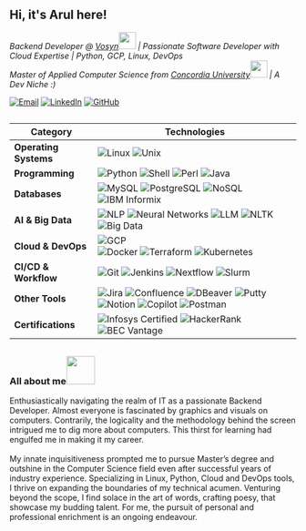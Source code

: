 <h2> Hi, it's Arul here!</h2>

<p><em>Backend Developer @ <a href="https://vosyn.ai">Vosyn</a><img src="https://media.giphy.com/media/WUlplcMpOCEmTGBtBW/giphy.gif" width="30"> | Passionate Software Developer with Cloud Expertise | Python, GCP, Linux, DevOps </br> Master of Applied Computer Science from <a href="https://www.concordia.ca">Concordia University</a><img src="https://media.giphy.com/media/fYSnHlufseco8Fh93Z/giphy.gif" width="30"> | A Dev Niche :)
</em></p>

[![Email](https://img.shields.io/badge/-Email-red?style=flat-square&logo=gmail&logoColor=white)](mailto:arulkiruthika210@gmail.com) 
[![LinkedIn](https://img.shields.io/badge/-LinkedIn-blue?style=flat-square&logo=linkedin&logoColor=white)](https://www.linkedin.com/in/arul210/) 
[![GitHub](https://img.shields.io/badge/-GitHub-black?style=flat-square&logo=github&logoColor=white)](https://github.com/arul210)

<h2></h2>

| Category                | Technologies |
|-------------------------|-------------|
| **Operating Systems**   | ![Linux](https://img.shields.io/badge/Linux-RedHat%2C%20CentOS%2C%20Mint-blue?logo=linux) ![Unix](https://img.shields.io/badge/Unix-AIX-lightgrey?logo=unix) |
| **Programming**         | ![Python](https://img.shields.io/badge/Python-🐍-blue?logo=python) ![Shell](https://img.shields.io/badge/Shell-🖥-lightgrey?logo=powershell) ![Perl](https://img.shields.io/badge/Perl-🐪-blueviolet?logo=perl) ![Java](https://img.shields.io/badge/Java-Basic-orange?logo=java) |
| **Databases**           | ![MySQL](https://img.shields.io/badge/MySQL-005C84?logo=mysql&logoColor=white) ![PostgreSQL](https://img.shields.io/badge/PostgreSQL-336791?logo=postgresql&logoColor=white) ![NoSQL](https://img.shields.io/badge/NoSQL-database-green) ![IBM Informix](https://img.shields.io/badge/IBM_Informix-Black?logo=ibm) |
| **AI & Big Data**       | ![NLP](https://img.shields.io/badge/NLP-🤖-blue) ![Neural Networks](https://img.shields.io/badge/Neural_Networks-🧠-yellow) ![LLM](https://img.shields.io/badge/LLM-💡-green) ![NLTK](https://img.shields.io/badge/NLTK-📖-orange) ![Big Data](https://img.shields.io/badge/Big_Data-📊-red) |
| **Cloud & DevOps**      | ![GCP](https://img.shields.io/badge/GCP-Compute_Engine%2C_Cloud_Storage%2C_Cloud_Build%2C_Cloud_Functions%2C_Cloud_Run%2C_Cloud_SQL%2C_BigQuery%2C_Artifact_Registry-4285F4?logo=googlecloud) <br> ![Docker](https://img.shields.io/badge/Docker-2496ED?logo=docker&logoColor=white) ![Terraform](https://img.shields.io/badge/Terraform-623CE4?logo=terraform&logoColor=white) ![Kubernetes](https://img.shields.io/badge/Kubernetes-326CE5?logo=kubernetes&logoColor=white) |
| **CI/CD & Workflow**    | ![Git](https://img.shields.io/badge/Git-F05032?logo=git&logoColor=white) ![Jenkins](https://img.shields.io/badge/Jenkins-D24939?logo=jenkins&logoColor=white) ![Nextflow](https://img.shields.io/badge/Nextflow-🔁-purple) ![Slurm](https://img.shields.io/badge/Slurm-🖥-lightgrey) |
| **Other Tools**         | ![Jira](https://img.shields.io/badge/Jira-0052CC?logo=jira&logoColor=white) ![Confluence](https://img.shields.io/badge/Confluence-172B4D?logo=confluence&logoColor=white) ![DBeaver](https://img.shields.io/badge/DBeaver-🐉-blue) ![Putty](https://img.shields.io/badge/PuTTY-🖥-lightgrey) ![Notion](https://img.shields.io/badge/Notion-000000?logo=notion&logoColor=white) ![Copilot](https://img.shields.io/badge/Copilot-🛠-green) ![Postman](https://img.shields.io/badge/Postman-FF6C37?logo=postman&logoColor=white) |
| **Certifications**      | ![Infosys Certified](https://img.shields.io/badge/Infosys_Certified_Python_Developer-Blue) ![HackerRank](https://img.shields.io/badge/HackerRank_Python_Certificate-Green) ![BEC Vantage](https://img.shields.io/badge/BEC_Vantage_Cambridge-Red) |

<h2></h2>
<h3>All about me<img src="https://media.giphy.com/media/mGcNjsfWAjY5AEZNw6/giphy.gif" width="50"></h3>
<p>Enthusiastically navigating the realm of IT as a passionate Backend Developer. Almost everyone is fascinated by graphics and visuals on computers. Contrarily, the logicality and the methodology behind the screen intrigued me to dig more about computers. This thirst for learning had engulfed me in making it my career. 
<br><br>
My innate inquisitiveness prompted me to pursue Master’s degree and outshine in the Computer Science field even after successful years of industry experience. Specializing in Linux, Python, Cloud and DevOps tools, I thrive on expanding the boundaries of my technical acumen. Venturing beyond the scope, I find solace in the art of words, crafting poesy, that showcase my budding talent. For me, the pursuit of personal and professional enrichment is an ongoing endeavour.</p>
